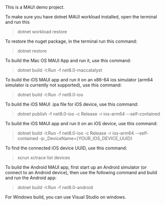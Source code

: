 This is a MAUI demo project.

To make sure you have dotnet MAUI workload installed, open the terminal and run this 
> dotnet workload restore

To restore the nuget package, in the terminal run this command:
> dotnet restore
 
To build the Mac OS MAUI App and run it, use this command:
> dotnet build -t:Run -f net8.0-maccatalyst

To build the iOS MAUI app and run it on an x86-64 ios simulator (arm64 simulator is currently not supported), use this command:
> dotnet build -t:Run -f net8.0-ios

To build the iOS MAUI .ipa file for iOS device, use this command:
> dotnet publish -f net8.0-ios -c Release -r ios-arm64 --self-contained

To build the iOS MAUI app and run it on an iOS device, use this command:
> dotnet build -t:Run -f net8.0-ios -c Release -r ios-arm64 --self-contained -p:_DeviceName={YOUR_IOS_DEVICE_UUID}

To find the connected iOS device UUID, use this command:
> xcrun xctrace list devices

To build the Android MAUI app, first start up an Android simulator (or connect to an Android device), then use the following command and build and run the Android app:
> dotnet build -t:Run -f net8.0-android

For Windows build, you can use Visual Studio on windows.
